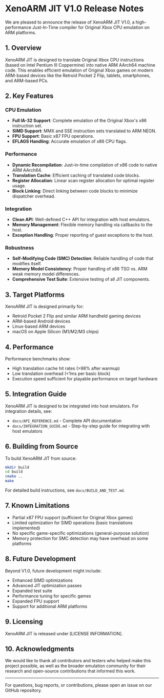 # XenoARM JIT V1.0 Release Notes

We are pleased to announce the release of XenoARM JIT V1.0, a high-performance Just-In-Time compiler for Original Xbox CPU emulation on ARM platforms.

## 1. Overview

XenoARM JIT is designed to translate Original Xbox CPU instructions (based on Intel Pentium III Coppermine) into native ARM AArch64 machine code. This enables efficient emulation of Original Xbox games on modern ARM-based devices like the Retroid Pocket 2 Flip, tablets, smartphones, and ARM-based PCs.

## 2. Key Features

### CPU Emulation
- **Full IA-32 Support**: Complete emulation of the Original Xbox's x86 instruction set.
- **SIMD Support**: MMX and SSE instruction sets translated to ARM NEON.
- **FPU Support**: Basic x87 FPU operations.
- **EFLAGS Handling**: Accurate emulation of x86 CPU flags.

### Performance
- **Dynamic Recompilation**: Just-in-time compilation of x86 code to native ARM AArch64.
- **Translation Cache**: Efficient caching of translated code blocks.
- **Register Allocation**: Linear scan register allocation for optimal register usage.
- **Block Linking**: Direct linking between code blocks to minimize dispatcher overhead.

### Integration
- **Clean API**: Well-defined C++ API for integration with host emulators.
- **Memory Management**: Flexible memory handling via callbacks to the host.
- **Exception Handling**: Proper reporting of guest exceptions to the host.

### Robustness
- **Self-Modifying Code (SMC) Detection**: Reliable handling of code that modifies itself.
- **Memory Model Consistency**: Proper handling of x86 TSO vs. ARM weak memory model differences.
- **Comprehensive Test Suite**: Extensive testing of all JIT components.

## 3. Target Platforms

XenoARM JIT is designed primarily for:
- Retroid Pocket 2 Flip and similar ARM handheld gaming devices
- ARM-based Android devices
- Linux-based ARM devices
- macOS on Apple Silicon (M1/M2/M3 chips)

## 4. Performance

Performance benchmarks show:
- High translation cache hit rates (>98% after warmup)
- Low translation overhead (<1ms per basic block)
- Execution speed sufficient for playable performance on target hardware

## 5. Integration Guide

XenoARM JIT is designed to be integrated into host emulators. For integration details, see:
- `docs/API_REFERENCE.md` - Complete API documentation
- `docs/INTEGRATION_GUIDE.md` - Step-by-step guide for integrating with host emulators

## 6. Building from Source

To build XenoARM JIT from source:

```bash
mkdir build
cd build
cmake ..
make
```

For detailed build instructions, see `docs/BUILD_AND_TEST.md`.

## 7. Known Limitations

- Partial x87 FPU support (sufficient for Original Xbox games)
- Limited optimization for SIMD operations (basic translations implemented)
- No specific game-specific optimizations (general-purpose solution)
- Memory protection for SMC detection may have overhead on some platforms

## 8. Future Development

Beyond V1.0, future development might include:
- Enhanced SIMD optimizations
- Advanced JIT optimization passes
- Expanded test suite
- Performance tuning for specific games
- Expanded FPU support
- Support for additional ARM platforms

## 9. Licensing

XenoARM JIT is released under [LICENSE INFORMATION].

## 10. Acknowledgments

We would like to thank all contributors and testers who helped make this project possible, as well as the broader emulation community for their research and open-source contributions that informed this work.

---

For questions, bug reports, or contributions, please open an issue on our GitHub repository. 